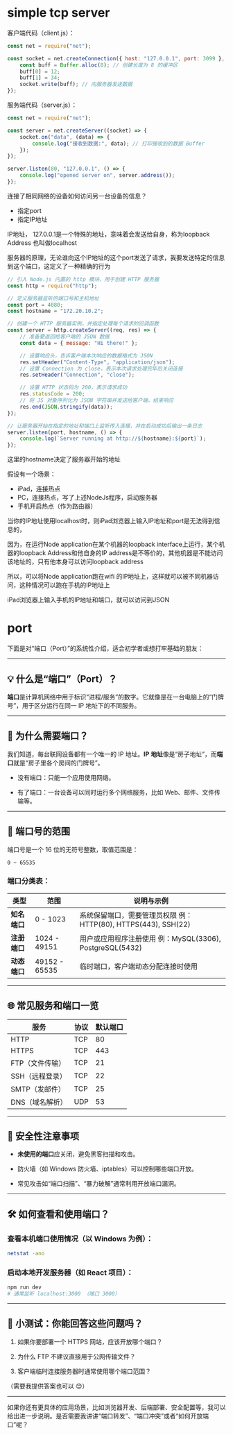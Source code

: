 # simple tcp server

客户端代码（client.js）：

```js
const net = require("net");

const socket = net.createConnection({ host: "127.0.0.1", port: 3099 }, () => {
    const buff = Buffer.alloc(8); // 创建长度为 8 的缓冲区
    buff[0] = 12;
    buff[1] = 34;
    socket.write(buff); // 向服务器发送数据
});

```

服务端代码（server.js）：

```js
const net = require("net");

const server = net.createServer((socket) => {
    socket.on("data", (data) => {
        console.log("接收到数据:", data); // 打印接收到的数据 Buffer
    });
});

server.listen(80, "127.0.0.1", () => {
    console.log("opened server on", server.address());
});

```



连接了相同网络的设备如何访问另一台设备的信息？
- 指定port
- 指定IP地址

IP地址，
127.0.0.1是一个特殊的地址，意味着会发送给自身，称为loopback Address
也叫做localhost

服务器的原理，无论谁向这个IP地址的这个port发送了请求，我要发送特定的信息到这个端口，这定义了一种精确的行为

```js
// 引入 Node.js 内置的 http 模块，用于创建 HTTP 服务器
const http = require("http");

// 定义服务器监听的端口号和主机地址
const port = 4080;
const hostname = "172.20.10.2";

// 创建一个 HTTP 服务器实例，并指定处理每个请求的回调函数
const server = http.createServer((req, res) => {
    // 准备要返回给客户端的 JSON 数据
    const data = { message: "Hi there!" };

    // 设置响应头，告诉客户端本次响应的数据格式为 JSON
    res.setHeader("Content-Type", "application/json");
    // 设置 Connection 为 close，表示本次请求处理完毕后关闭连接
    res.setHeader("Connection", "close");

    // 设置 HTTP 状态码为 200，表示请求成功
    res.statusCode = 200;
    // 将 JS 对象序列化为 JSON 字符串并发送给客户端，结束响应
    res.end(JSON.stringify(data));
});

// 让服务器开始在指定的地址和端口上监听传入连接，并在启动成功后输出一条日志
server.listen(port, hostname, () => {
    console.log(`Server running at http://${hostname}:${port}`);
});

```

这里的hostname决定了服务器开始的地址

假设有一个场景：

- iPad，连接热点
- PC，连接热点，写了上述NodeJs程序，启动服务器
- 手机开启热点（作为路由器）

当你的IP地址使用localhost时，则iPad浏览器上输入IP地址和port是无法得到信息的，

因为，在运行Node application在某个机器的loopback interface上运行，某个机器的loopback Address和他自身的IP address是不等价的，其他机器是不能访问该地址的，只有他本身可以访问loopback address

所以，可以将Node application跑在wifi 的IP地址上，这样就可以被不同机器访问，这种情况可以跑在手机的IP地址上

iPad浏览器上输入手机的IP地址和端口，就可以访问到JSON

# port

下面是对“端口（Port）”的系统性介绍，适合初学者或想打牢基础的朋友：

---

## 💡 什么是“端口”（Port）？

**端口**是计算机网络中用于标识“进程/服务”的数字。它就像是在一台电脑上的“门牌号”，用于区分运行在同一 IP 地址下的不同服务。

---

## 🧭 为什么需要端口？

我们知道，每台联网设备都有一个唯一的 IP 地址。**IP 地址**像是“房子地址”，而**端口**就是“房子里各个房间的门牌号”。

- 没有端口：只能一个应用使用网络。
    
- 有了端口：一台设备可以同时运行多个网络服务，比如 Web、邮件、文件传输等。
    

---

## 🔢 端口号的范围

端口号是一个 16 位的无符号整数，取值范围是：

```
0 ~ 65535
```

### 端口分类表：

|类型|范围|说明与示例|
|---|---|---|
|**知名端口**|0 - 1023|系统保留端口，需要管理员权限 例：HTTP(80), HTTPS(443), SSH(22)|
|**注册端口**|1024 - 49151|用户或应用程序注册使用 例：MySQL(3306), PostgreSQL(5432)|
|**动态端口**|49152 - 65535|临时端口，客户端动态分配连接时使用|

---

## 🌐 常见服务和端口一览

|服务|协议|默认端口|
|---|---|---|
|HTTP|TCP|80|
|HTTPS|TCP|443|
|FTP（文件传输）|TCP|21|
|SSH（远程登录）|TCP|22|
|SMTP（发邮件）|TCP|25|
|DNS（域名解析）|UDP|53|

---

## 🔐 安全性注意事项

- **未使用的端口**应关闭，避免黑客扫描和攻击。
    
- 防火墙（如 Windows 防火墙、iptables）可以控制哪些端口开放。
    
- 常见攻击如“端口扫描”、“暴力破解”通常利用开放端口漏洞。
    

---

## 🛠 如何查看和使用端口？

### 查看本机端口使用情况（以 Windows 为例）：

```bash
netstat -ano
```

### 启动本地开发服务器（如 React 项目）：

```bash
npm run dev
# 通常监听 localhost:3000 （端口 3000）
```

---

## 🧪 小测试：你能回答这些问题吗？

1. 如果你要部署一个 HTTPS 网站，应该开放哪个端口？
    
2. 为什么 FTP 不建议直接用于公网传输文件？
    
3. 客户端临时连接服务器时通常使用哪个端口范围？
    

（需要我提供答案也可以 😊）

---

如果你还有更具体的应用场景，比如浏览器开发、后端部署、安全配置等，我可以给出进一步说明。是否需要我讲讲“端口转发”、“端口冲突”或者“如何开放端口”呢？
